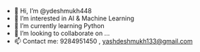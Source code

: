 - 👋 Hi, I’m @ydeshmukh448
- 👀 I’m interested in AI & Machine Learning
- 🌱 I’m currently learning Python
- 💞️ I’m looking to collaborate on ...
- 📫 Contact me: 9284951450 , 
                 yashdeshmukh133@gmail.com
